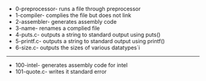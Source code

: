 - 0-preprocessor- runs a file through preprocessor
- 1-compiler- complies the file but does not link
- 2-assembler- generates assembly code
- 3-name- renames a complied file
- 4-puts.c- outputs a string to standard output using puts()
- 5-printf.c- outputs a string to standard output using printf()
- 6-size.c- outputs the sizes of various datatypes`i
---
- 100-intel- generates assembly code for intel
- 101-quote.c- writes it standard error
